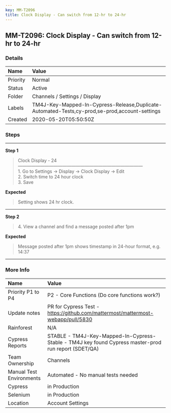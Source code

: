 ```yaml
---
key: MM-T2096
title: Clock Display - Can switch from 12-hr to 24-hr
---
```


## MM-T2096: Clock Display - Can switch from 12-hr to 24-hr

### Details

| Name     | Value                                                                                         |
| :------- | :-------------------------------------------------------------------------------------------- |
| Priority | Normal                                                                                        |
| Status   | Active                                                                                        |
| Folder   | Channels / Settings / Display                                                                 |
| Labels   | TM4J-Key-Mapped-In-Cypress-Release,Duplicate-Automated-Tests,cy-prod,se-prod,account-settings |
| Created  | 2020-05-20T05:50:50Z                                                                          |

### Steps

<hr/>

**Step 1**

> <article>Clock Display - 24<br />————————————————————————————<br />1. Go to  Settings -&gt; Display -&gt; Clock Display -&gt; Edit<br />2. Switch time to 24 hour clock<br />3. Save</article>

**Expected**

> <article>Setting shows 24 hr clock.</article>

<hr/>

**Step 2**

> <article>4. View a channel and find a message posted after 1pm</article>

**Expected**

> <article>Message posted after 1pm shows timestamp in 24-hour format, e.g. 14:37</article>

<hr/>

### More Info

| Name                     | Value                                                                                                                                                   |
| :----------------------- | :------------------------------------------------------------------------------------------------------------------------------------------------------ |
| Priority P1 to P4        | P2 - Core Functions (Do core functions work?)                                                                                                           |
| Update notes             | PR for Cypress Test - <a href="https://github.com/mattermost/mattermost-webapp/pull/5830">https://github.com/mattermost/mattermost-webapp/pull/5830</a> |
| Rainforest               | N/A                                                                                                                                                     |
| Cypress Reports          | STABLE - TM4J-Key-Mapped-In-Cypress-Stable - TM4J key found Cypress master-prod run report (SDET/QA)                                                    |
| Team Ownership           | Channels                                                                                                                                                |
| Manual Test Environments | Automated - No manual tests needed                                                                                                                      |
| Cypress                  | in Production                                                                                                                                           |
| Selenium                 | in Production                                                                                                                                           |
| Location                 | Account Settings                                                                                                                                        |
